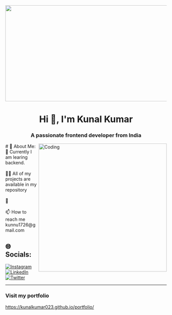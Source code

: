 
<div align="center">
<img src="https://rishavanand.github.io/static/images/greetings.gif" align="center" style="width: 920px" , height="300px" />
</div> 
<h1 align="center">Hi 👋, I'm Kunal Kumar</h1>
<h3 align="center">A passionate frontend developer from India</h3>
<img align="right" alt="Coding" width="400" src="https://cdn.dribbble.com/users/1162077/screenshots/3848914/programmer.gif">
# 💫 About Me: <br>
🔭 Currently I am learing backend.<br><br>👨‍💻 All of my projects are available in my repository<br><br>💬 <br><br>📫 How to reach me kunnu1726@gmail.com


## 🌐 Socials:
[![Instagram](https://img.shields.io/badge/Instagram-%23E4405F.svg?logo=Instagram&logoColor=white)](https://instagram.com/kunal_kumar023) [![LinkedIn](https://img.shields.io/badge/LinkedIn-%230077B5.svg?logo=linkedin&logoColor=white)](https://www.linkedin.com/in/kunal-kumar-88a176230) [![Twitter](https://img.shields.io/badge/Twitter-%231DA1F2.svg?logo=Twitter&logoColor=white)](https://twitter.com/Kunal_kumar023) 


---
### Visit my portfolio
https://kunalkumar023.github.io/portfolio/
